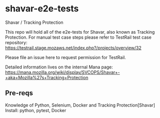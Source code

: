 # shavar-e2e-tests
Shavar / Tracking Protection

This repo will hold all of the e2e-tests for Shavar, also known as Tracking Protection.
For manual test case steps please refer to TestRail test case repository: https://testrail.stage.mozaws.net/index.php?/projects/overview/32

Please file an issue here to request permission for TestRail.

Detailed information lives on the internal Mana page:
https://mana.mozilla.org/wiki/display/SVCOPS/Shavar+-+aka+Mozilla%27s+Tracking+Protection

## Pre-reqs
Knowledge of Python, Selenium, Docker and Tracking Protection[Shavar]
Install: python, pytest, Docker

